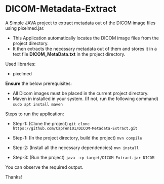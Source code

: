 # DICOM-Metadata-Extract
A Simple JAVA project to extract metadata out of the DICOM image files using pixelmed.jar. 

* This Application automatically locates the DICOM image files from the project directory.
* It then extracts the necessary metadata out of them and stores it in a text file **DICOM_MetaData.txt** in the project directory.

Used libraries:
* pixelmed


**Ensure** the below prerequisites:
* All Dicom images must be placed in the current project directory.
* Maven in installed in your system.
(If not, run the following command)
`sudo apt install maven`


Steps to run the application:

* Step-1: (Clone the project)
`git clone https://github.com/CapTen101/DICOM-Metadata-Extract.git`

* Step-1: (In the project directory, build the project)
`mvn compile`

* Step-2: (Install all the necessary dependencies)
`mvn install`

* Step-3: (Run the project)
`java -cp target/DICOM-Extract.jar DICOM`

You can observe the required output.

Thanks!

